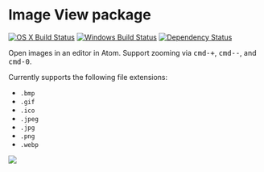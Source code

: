 # Image View package
[![OS X Build Status](https://travis-ci.org/atom/image-view.svg?branch=master)](https://travis-ci.org/atom/image-view) [![Windows Build Status](https://ci.appveyor.com/api/projects/status/notavaawrswk0g10/branch/master?svg=true)](https://ci.appveyor.com/project/Atom/image-view/branch/master) [![Dependency Status](https://david-dm.org/atom/image-view.svg)](https://david-dm.org/atom/image-view)

Open images in an editor in Atom. Support zooming via <kbd>cmd-+</kbd>, <kbd>cmd--</kbd>, and <kbd>cmd-0</kbd>.


Currently supports the following file extensions:

  * `.bmp`
  * `.gif`
  * `.ico`
  * `.jpeg`
  * `.jpg`
  * `.png`
  * `.webp`

![](https://f.cloud.github.com/assets/671378/2241669/7df82fec-9cdc-11e3-992d-f19a7235ebda.png)
